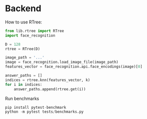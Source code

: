 # Backend

How to use RTree:

```python
from lib.rtree import RTree
import face_recognition

D = 128
rtree = RTree(D)

image_path = '...'
image = face_recognition.load_image_file(image_path)
features_vector = face_recognition.api.face_encodings(image)[0]

answer_paths = []
indices = rtree.knn(features_vector, k)
for i in indices:
    answer_paths.append(rtree.get(i))
```


Run benchmarks


```python
pip install pytest-benchmark
python -m pytest tests/benchmarks.py
```
